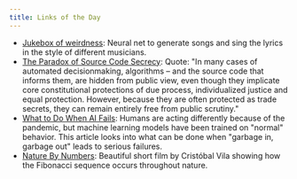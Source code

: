 ```yaml
---
title: Links of the Day
---
```


* [Jukebox of weirdness](https://aiweirdness.com/post/617558958271561728/jukebox-of-weirdness): Neural net to generate songs and sing the lyrics in the style of different musicians.
* [The Paradox of Source Code Secrecy](https://papers.ssrn.com/sol3/papers.cfm?abstract_id=3409578): Quote: "In many cases of automated decisionmaking, algorithms – and the source code that informs them, are hidden from public view, even though they implicate core constitutional protections of due process, individualized justice and equal protection. However, because they are often protected as trade secrets, they can remain entirely free from public scrutiny."
* [What to Do When AI Fails](https://www.oreilly.com/radar/what-to-do-when-ai-fails/): Humans are acting differently because of the pandemic, but machine learning models have been trained on "normal" behavior. This article looks into what can be done when "garbage in, garbage out" leads to serious failures.
* [Nature By Numbers](https://kottke.org/20/05/nature-by-numbers): Beautiful short film by Cristóbal Vila showing how the Fibonacci sequence occurs throughout nature. 
